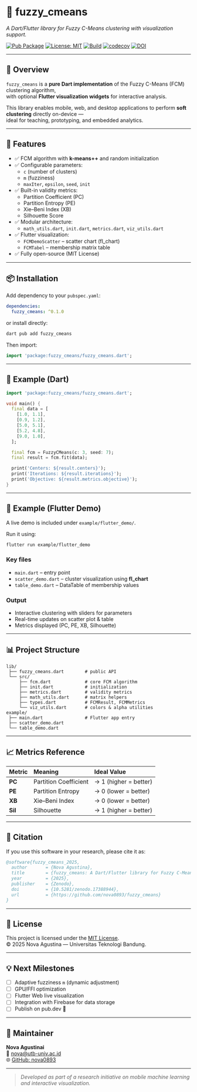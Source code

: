 # 🧠 fuzzy_cmeans  
*A Dart/Flutter library for Fuzzy C-Means clustering with visualization support.*

[![Pub Package](https://img.shields.io/pub/v/fuzzy_cmeans)](https://pub.dev/packages/fuzzy_cmeans)
[![License: MIT](https://img.shields.io/badge/License-MIT-blue.svg)](https://github.com/nova0893/fuzzy_cmeans/blob/main/LICENSE.md)
[![Build](https://github.com/nova0893/fuzzy_cmeans/actions/workflows/ci.yml/badge.svg)](https://github.com/nova0893/fuzzy_cmeans/actions/workflows/ci.yml)
[![codecov](https://codecov.io/gh/nova0893/fuzzy_cmeans/branch/main/graph/badge.svg)](https://codecov.io/gh/nova0893/fuzzy_cmeans)
[![DOI](https://zenodo.org/badge/DOI/10.5281/zenodo.17388944.svg)](https://doi.org/10.5281/zenodo.17388944)

---

## 📘 Overview
`fuzzy_cmeans` is a **pure Dart implementation** of the Fuzzy C-Means (FCM) clustering algorithm,  
with optional **Flutter visualization widgets** for interactive analysis.

This library enables mobile, web, and desktop applications to perform **soft clustering** directly on-device —  
ideal for teaching, prototyping, and embedded analytics.

---

## 🚀 Features
- ✅ FCM algorithm with **k-means++** and random initialization  
- ✅ Configurable parameters:
  - `c` (number of clusters)
  - `m` (fuzziness)
  - `maxIter`, `epsilon`, `seed`, `init`
- ✅ Built-in validity metrics:
  - Partition Coefficient (PC)
  - Partition Entropy (PE)
  - Xie–Beni Index (XB)
  - Silhouette Score
- ✅ Modular architecture:
  - `math_utils.dart`, `init.dart`, `metrics.dart`, `viz_utils.dart`
- ✅ Flutter visualization:
  - `FCMDemoScatter` – scatter chart (fl_chart)
  - `FCMTabel` – membership matrix table
- ✅ Fully open-source (MIT License)

---

## 📦 Installation
Add dependency to your `pubspec.yaml`:

```yaml
dependencies:
  fuzzy_cmeans: ^0.1.0
```

or install directly:

```bash
dart pub add fuzzy_cmeans
```

Then import:

```dart
import 'package:fuzzy_cmeans/fuzzy_cmeans.dart';
```

---

## 🧩 Example (Dart)
```dart
import 'package:fuzzy_cmeans/fuzzy_cmeans.dart';

void main() {
  final data = [
    [1.0, 1.1],
    [0.9, 1.2],
    [5.0, 5.1],
    [5.2, 4.8],
    [9.0, 1.0],
  ];

  final fcm = FuzzyCMeans(c: 3, seed: 7);
  final result = fcm.fit(data);

  print('Centers: ${result.centers}');
  print('Iterations: ${result.iterations}');
  print('Objective: ${result.metrics.objective}');
}
```

---

## 🧠 Example (Flutter Demo)

A live demo is included under `example/flutter_demo/`.

Run it using:

```bash
flutter run example/flutter_demo
```

### Key files
- `main.dart` – entry point  
- `scatter_demo.dart` – cluster visualization using **fl_chart**  
- `table_demo.dart` – DataTable of membership values

### Output
- Interactive clustering with sliders for parameters  
- Real-time updates on scatter plot & table  
- Metrics displayed (PC, PE, XB, Silhouette)

---

## 📊 Project Structure
```
lib/
 ├── fuzzy_cmeans.dart        # public API
 └── src/
     ├── fcm.dart             # core FCM algorithm
     ├── init.dart            # initialization
     ├── metrics.dart         # validity metrics
     ├── math_utils.dart      # matrix helpers
     ├── types.dart           # FCMResult, FCMMetrics
     └── viz_utils.dart       # colors & alpha utilities
example/
 ├── main.dart                # Flutter app entry
 ├── scatter_demo.dart
 └── table_demo.dart
```

---

## 📈 Metrics Reference
| Metric | Meaning | Ideal Value |
|:-------|:---------|:-------------|
| **PC** | Partition Coefficient | → 1 (higher = better) |
| **PE** | Partition Entropy | → 0 (lower = better) |
| **XB** | Xie–Beni Index | → 0 (lower = better) |
| **Sil** | Silhouette | → 1 (higher = better) |

---

## 📗 Citation
If you use this software in your research, please cite it as:

```bibtex
@software{fuzzy_cmeans_2025,
  author       = {Nova Agustina},
  title        = {fuzzy_cmeans: A Dart/Flutter library for Fuzzy C-Means clustering and visualization},
  year         = {2025},
  publisher    = {Zenodo},
  doi          = {10.5281/zenodo.17388944},
  url          = {https://github.com/nova0893/fuzzy_cmeans}
}
```

---

## 🧾 License
This project is licensed under the [MIT License](LICENSE).  
© 2025 Nova Agustina — Universitas Teknologi Bandung.

---

## 💡 Next Milestones
- [ ] Adaptive fuzziness `m` (dynamic adjustment)
- [ ] GPU/FFI optimization
- [ ] Flutter Web live visualization
- [ ] Integration with Firebase for data storage
- [ ] Publish on pub.dev 🎯

---

## 🧩 Maintainer
**Nova Agustinai**  
📧 nova@utb-univ.ac.id  
🌐 [GitHub: nova0893](https://github.com/nova0893)

---

> _Developed as part of a research initiative on mobile machine learning and interactive visualization._
